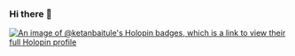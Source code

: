 ### Hi there 👋

[![An image of @ketanbaitule's Holopin badges, which is a link to view their full Holopin profile](https://holopin.me/ketanbaitule)](https://holopin.io/@ketanbaitule)

<!--
**ketanbaitule/ketanbaitule** is a ✨ _special_ ✨ repository because its `README.md` (this file) appears on your GitHub profile.

Here are some ideas to get you started:

- 🔭 I’m currently working on ...
- 🌱 I’m currently learning ...
- 👯 I’m looking to collaborate on ...
- 🤔 I’m looking for help with ...
- 💬 Ask me about ...
- 📫 How to reach me: ...
- 😄 Pronouns: ...
- ⚡ Fun fact: ...
-->

